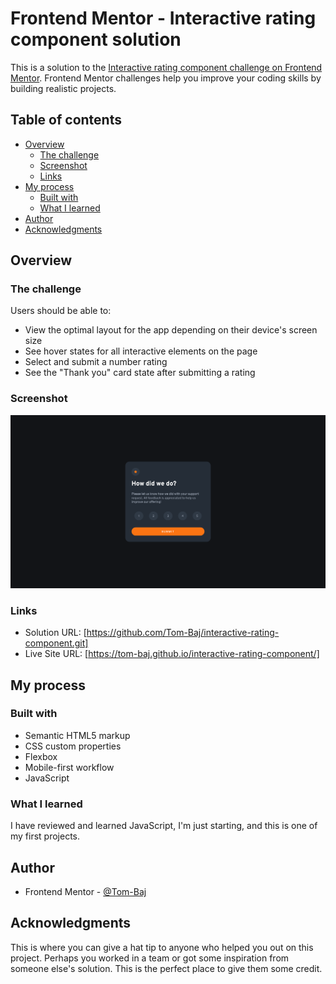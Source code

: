 # Frontend Mentor - Interactive rating component solution

This is a solution to the [Interactive rating component challenge on Frontend Mentor](https://www.frontendmentor.io/challenges/interactive-rating-component-koxpeBUmI). Frontend Mentor challenges help you improve your coding skills by building realistic projects.

## Table of contents

- [Overview](#overview)
  - [The challenge](#the-challenge)
  - [Screenshot](#screenshot)
  - [Links](#links)
- [My process](#my-process)
  - [Built with](#built-with)
  - [What I learned](#what-i-learned)
- [Author](#author)
- [Acknowledgments](#acknowledgments)

## Overview

### The challenge

Users should be able to:

- View the optimal layout for the app depending on their device's screen size
- See hover states for all interactive elements on the page
- Select and submit a number rating
- See the "Thank you" card state after submitting a rating

### Screenshot

![](./design/Screenshot.png)

### Links

- Solution URL: [https://github.com/Tom-Baj/interactive-rating-component.git]
- Live Site URL: [https://tom-baj.github.io/interactive-rating-component/]

## My process

### Built with

- Semantic HTML5 markup
- CSS custom properties
- Flexbox
- Mobile-first workflow
- JavaScript

### What I learned

I have reviewed and learned JavaScript, I'm just starting, and this is one of my first projects.

## Author

- Frontend Mentor - [@Tom-Baj](https://www.frontendmentor.io/profile/Tom-Baj)

## Acknowledgments

This is where you can give a hat tip to anyone who helped you out on this project. Perhaps you worked in a team or got some inspiration from someone else's solution. This is the perfect place to give them some credit.
